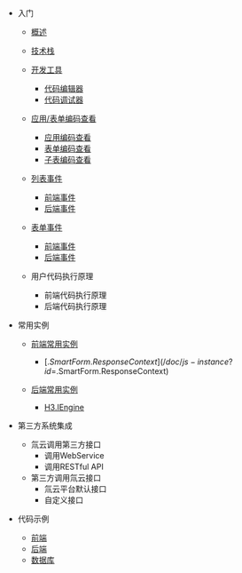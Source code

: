 * 入门

  * [概述](/)

  * [技术栈](/doc/language)

  * [开发工具](/doc/dev-tools)
    * [代码编辑器](/doc/dev-tools?id=代码编辑器)
    * [代码调试器](/doc/dev-tools?id=代码调试器)

  * [应用/表单编码查看](/doc/check-code)
    * [应用编码查看](/doc/check-code?id=应用编码查看)
    * [表单编码查看](/doc/check-code?id=表单编码查看)
    * [子表编码查看](/doc/check-code?id=子表编码查看)

  * [列表事件](/doc/list-events)
    * [前端事件](/doc/list-events?id=前端事件)
    * [后端事件](/doc/list-events?id=后端事件)

  * [表单事件](/doc/form-events)
    * [前端事件](/doc/form-events?id=前端事件)
    * [后端事件](/doc/form-events?id=后端事件)
  
  * 用户代码执行原理
    * 前端代码执行原理
    * 后端代码执行原理


* 常用实例
  
  * [前端常用实例](/doc/js-instance)
    * [$.SmartForm.ResponseContext](/doc/js-instance?id=$.SmartForm.ResponseContext)

  * [后端常用实例](/doc/cs-instance)
    * [H3.IEngine](/doc/cs-instance?id=H3.IEngine)

* 第三方系统集成

  * 氚云调用第三方接口
    * 调用WebService
    * 调用RESTful API
  * 第三方调用氚云接口
    * 氚云平台默认接口
    * 自定义接口


* 代码示例

  * [前端](/doc/js-example)
  * [后端](/doc/cs-example)
  * [数据库](/doc/sql-example)